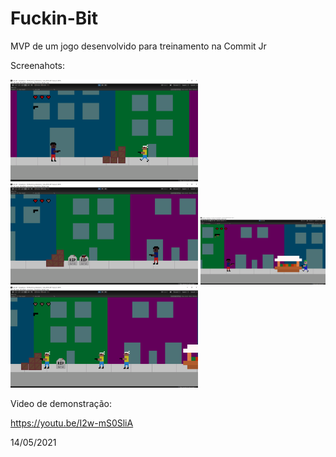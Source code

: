 # Fuckin-Bit
MVP de um jogo desenvolvido para treinamento na Commit Jr 

Screenahots:

<img src="https://github.com/matheustheus27/Fuckin-Bit/blob/master/Screenshots/screenshot1.png" alt="Momentos em Jogo" width="300"/> <img src="https://github.com/matheustheus27/Fuckin-Bit/blob/master/Screenshots/screenshot2.png" alt="Momentos em Jogo" width="300"/> <img src="https://github.com/matheustheus27/Fuckin-Bit/blob/master/Screenshots/screenshot3.png" alt="Momentos em Jogo" width="200"/> <img src="https://github.com/matheustheus27/Fuckin-Bit/blob/master/Screenshots/screenshot4.png" alt="Momentos em Jogo" width="300"/>

Video de demonstração:

https://youtu.be/I2w-mS0SliA

14/05/2021

